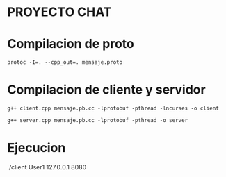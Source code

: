 # PROYECTO CHAT

# Compilacion de proto
`protoc -I=. --cpp_out=. mensaje.proto`

# Compilacion de cliente y servidor

`g++ client.cpp mensaje.pb.cc -lprotobuf -pthread -lncurses -o client`

`g++ server.cpp mensaje.pb.cc -lprotobuf -pthread -o server`

# Ejecucion
./client User1 127.0.0.1 8080
